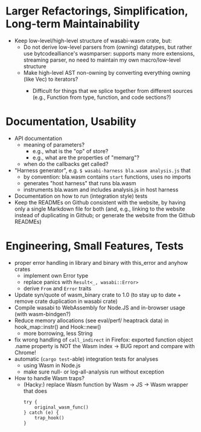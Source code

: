 # Larger Refactorings, Simplification, Long-term Maintainability

- Keep low-level/high-level structure of wasabi-wasm crate, but:
    * Do not derive low-level parsers from (owning) datatypes, but rather use bytcodealliance's wasmparser: supports many more extensions, streaming parser, no need to maintain my own macro/low-level structure
    * Make high-level AST non-owning by converting everything owning (like Vec<Type>) to iterators?
        - Difficult for things that we splice together from different sources (e.g., Function from type, function, and code sections?)

# Documentation, Usability

- API documentation
    * meaning of parameters?
         - e.g., what is the "op" of store?
         - e.g., what are the properties of "memarg"?
    * when do the callbacks get called?
- "Harness generator", e.g. ```$ wasabi-harness bla.wasm analysis.js``` that
    * by convention: bla.wasm contains ```start``` functions, uses no imports
    * generates "host harness" that runs bla.wasm
    * instruments bla.wasm and includes analysis.js in host harness
- Documentation on how to run (integration style) tests
- Keep the READMEs on Github consistent with the website, by having only a single Markdown file for both (and, e.g., linking to the website instead of duplicating in Github; or generate the website from the Github READMEs)

# Engineering, Small Features, Tests

- proper error handling in library and binary with this_error and anyhow crates
    * implement own Error type
    * replace panics with ```Result<_, wasabi::Error>```
    * derive ```From``` and ```Error``` traits
- Update syn/quote of wasm_binary crate to 1.0 (to stay up to date + remove crate duplication in wasabi crate)
- Compile wasabi to WebAssembly for Node.JS and in-browser usage (with wasm-bindgen?)
- Reduce memory allocations (see eval/perf/ heaptrack data) in hook_map::instr() and Hook::new()
    * more borrowing, less String
- fix wrong handling of ```call_indirect``` in Firefox: exported function object .name property is NOT the Wasm index -> BUG report and compare with Chrome!
- automatic (```cargo test```-able) integration tests for analyses 
    * using Wasm in Node.js
    * make sure null- or log-all-analysis run without exception
- How to handle Wasm traps?
    * (Hacky:) replace Wasm function by Wasm -> JS -> Wasm wrapper that does 
        ```
        try { 
            original_wasm_func()
        } catch (e) {
            trap_hook()
        }
        ```
